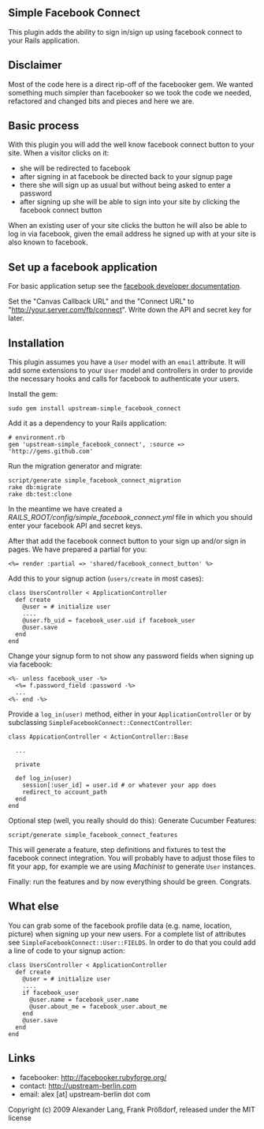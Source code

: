 ## Simple Facebook Connect

This plugin adds the ability to sign in/sign up using facebook connect to your Rails application.

## Disclaimer

Most of the code here is a direct rip-off of the facebooker gem. We wanted something much simpler than facebooker so we took the code we needed, refactored and changed bits and pieces and here we are.

## Basic process

With this plugin you will add the well know facebook connect button to your site. When a visitor clicks on it:

* she will be redirected to facebook
* after signing in at facebook be directed back to your signup page
* there she will sign up as usual but without being asked to enter a password
* after signing up she will be able to sign into your site by clicking the facebook connect button

When an existing user of your site clicks the button he will also be able to log in via facebook, given the email address he signed up with at your site is also known to facebook.

## Set up a facebook application

For basic application setup see the [facebook developer documentation](http://developers.facebook.com/get_started.php).

Set the "Canvas Callback URL" and the "Connect URL" to "http://your.server.com/fb/connect". Write down the API and secret key for later.


## Installation

This plugin assumes you have a `User` model with an `email` attribute. It will add some extensions to your `User` model and controllers in order to provide the necessary hooks and calls for facebook to authenticate your users.

Install the gem:

    sudo gem install upstream-simple_facebook_connect
    
Add it as a dependency to your Rails application:

    # environment.rb
    gem 'upstream-simple_facebook_connect', :source => 'http://gems.github.com'
    
Run the migration generator and migrate:

    script/generate simple_facebook_connect_migration
    rake db:migrate
    rake db:test:clone
    
In the meantime we have created a _RAILS_ROOT/config/simple_facebook_connect.yml_ file in which you should enter your facebook API and secret keys.
    
After that add the facebook connect button to your sign up and/or sign in pages. We have prepared a partial for you:

    <%= render :partial => 'shared/facebook_connect_button' %>
    
Add this to your signup action (`users/create` in most cases):

    class UsersController < ApplicationController
      def create
        @user = # initialize user
        ....
        @user.fb_uid = facebook_user.uid if facebook_user
        @user.save
      end
    end
    
Change your signup form to not show any password fields when signing up via facebook:

    <%- unless facebook_user -%>
      <%= f.password_field :password -%>
      ...
    <%- end -%>
    
Provide a `log_in(user)` method, either in your `ApplicationController` or by subclassing `SimpleFacebookConnect::ConnectController`:

    class AppicationController < ActionController::Base
    
      ...
      
      private
      
      def log_in(user)
        session[:user_id] = user.id # or whatever your app does
        redirect_to account_path
      end
    end
    
Optional step (well, you really should do this): Generate Cucumber Features:

    script/generate simple_facebook_connect_features
    
This will generate a feature, step definitions and fixtures to test the facebook connect integration. You will probably have to adjust those files to fit your app, for example we are using _Machinist_ to generate `User` instances.

Finally: run the features and by now everything should be green. Congrats.

## What else

You can grab some of the facebook profile data (e.g. name, location, picture) when signing up your new users. For a complete list of attributes see `SimpleFacebookConnect::User::FIELDS`. In order to do that you could add a line of code to your signup action:

    class UsersController < ApplicationController
      def create
        @user = # initialize user
        ....
        if facebook_user
          @user.name = facebook_user.name
          @user.about_me = facebook_user.about_me
        end
        @user.save
      end
    end

## Links

* facebooker: http://facebooker.rubyforge.org/
* contact: http://upstream-berlin.com
* email: alex [at] upstream-berlin dot com


Copyright (c) 2009 Alexander Lang, Frank Prößdorf, released under the MIT license
